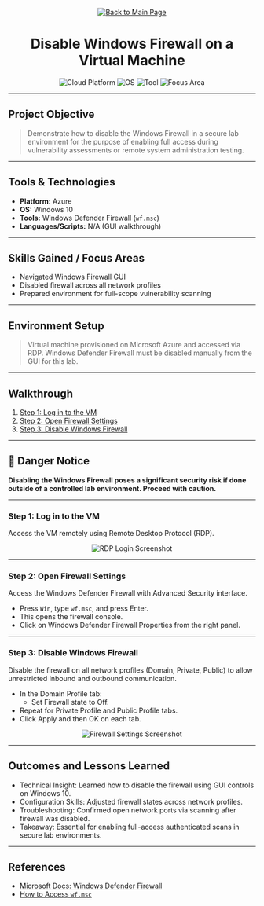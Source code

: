 <p align="center">
  <a href="https://github.com/Samuel-Cavada" target="_blank">
    <img src="https://img.shields.io/badge/Back_to_Main_Page-000000?style=for-the-badge&logo=github&logoColor=white" alt="Back to Main Page"/>
  </a>
</p>

<h1 align="center">Disable Windows Firewall on a Virtual Machine</h1>

<p align="center">
  <img src="https://img.shields.io/badge/Platform-Azure-0078D4?style=for-the-badge&logo=microsoftazure&logoColor=white" alt="Cloud Platform" />
  <img src="https://img.shields.io/badge/OS-Windows%2010-0078D6?style=for-the-badge&logo=windows&logoColor=white" alt="OS" />
  <img src="https://img.shields.io/badge/Tool-Built%20in%20Firewall-00B388?style=for-the-badge" alt="Tool" />
  <img src="https://img.shields.io/badge/Focus-System%20Hardening-orange?style=for-the-badge" alt="Focus Area" />
</p>

---

## Project Objective
> Demonstrate how to disable the Windows Firewall in a secure lab environment for the purpose of enabling full access during vulnerability assessments or remote system administration testing.

---

## Tools & Technologies
- **Platform:** Azure
- **OS:** Windows 10
- **Tools:** Windows Defender Firewall (`wf.msc`)
- **Languages/Scripts:** N/A (GUI walkthrough)

---

## Skills Gained / Focus Areas
- Navigated Windows Firewall GUI
- Disabled firewall across all network profiles
- Prepared environment for full-scope vulnerability scanning

---

## Environment Setup
> Virtual machine provisioned on Microsoft Azure and accessed via RDP. Windows Defender Firewall must be disabled manually from the GUI for this lab.

---

## Walkthrough
1. [Step 1: Log in to the VM](#step-1-log-in-to-the-vm)
2. [Step 2: Open Firewall Settings](#step-2-open-firewall-settings)
3. [Step 3: Disable Windows Firewall](#step-3-disable-windows-firewall)

---

## 🚨 Danger Notice

**Disabling the Windows Firewall poses a significant security risk if done outside of a controlled lab environment. Proceed with caution.**

---

### Step 1: Log in to the VM
Access the VM remotely using Remote Desktop Protocol (RDP).

<p align="center">
  <img src="https://raw.githubusercontent.com/Samuel-Cavada/Windows-Vulnerability-Scanning-Authenticated-vs.-Unauthenticated/main/assets/images/Windows-Vulnerability-Scanning-Authenticated-vs.-Unauthenticated%2022.jpg" alt="RDP Login Screenshot">
</p>

---

### Step 2: Open Firewall Settings
Access the Windows Defender Firewall with Advanced Security interface.

- Press `Win`, type `wf.msc`, and press Enter.
- This opens the firewall console.
- Click on Windows Defender Firewall Properties from the right panel.

---

### Step 3: Disable Windows Firewall
Disable the firewall on all network profiles (Domain, Private, Public) to allow unrestricted inbound and outbound communication.

- In the Domain Profile tab:
  - Set Firewall state to Off.
- Repeat for Private Profile and Public Profile tabs.
- Click Apply and then OK on each tab.

<p align="center">
  <img src="https://raw.githubusercontent.com/Samuel-Cavada/Windows-Vulnerability-Scanning-Authenticated-vs.-Unauthenticated/main/assets/images/Windows-Vulnerability-Scanning-Authenticated-vs.-Unauthenticated%201.jpg" alt="Firewall Settings Screenshot">
</p>

---

## Outcomes and Lessons Learned
- Technical Insight: Learned how to disable the firewall using GUI controls on Windows 10.
- Configuration Skills: Adjusted firewall states across network profiles.
- Troubleshooting: Confirmed open network ports via scanning after firewall was disabled.
- Takeaway: Essential for enabling full-access authenticated scans in secure lab environments.

---

## References
- [Microsoft Docs: Windows Defender Firewall](https://learn.microsoft.com/en-us/windows/security/threat-protection/windows-firewall/windows-firewall-with-advanced-security)
- [How to Access `wf.msc`](https://learn.microsoft.com/en-us/windows/security/threat-protection/windows-firewall/create-an-inbound-port-rule)
